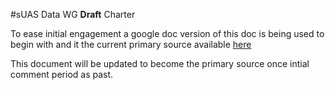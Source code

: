 #sUAS Data WG **Draft** Charter

To ease initial engagement a google doc version of this doc is being used to begin with and it the current primary source available [here](https://docs.google.com/document/d/1WXppdfJ5SGojf-0BcxjXtaEu8bh3hfCoQNIi54v6xyI/edit)

This document will be updated to become the primary source once intial comment period as past.


